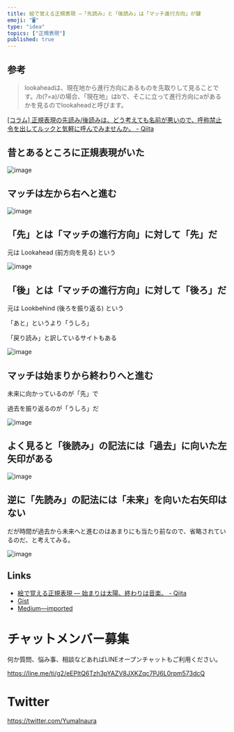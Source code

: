 ```yaml
---
title: 絵で覚える正規表現 —「先読み」と「後読み」は「マッチ進行方向」が鍵
emoji: "🖥"
type: "idea"
topics: ["正規表現"]
published: true
---
```


## 参考

>lookaheadは、現在地から進行方向にあるものを先取りして見ることです。/b(?=a)/の場合、「現在地」はbで、そこに立って進行方向にaがあるかを見るのでlookaheadと呼びます。

[[コラム] 正規表現の先読み/後読みは、どう考えても名前が悪いので、呼称禁止令を出してルックと気軽に呼んでみませんか。 - Qiita](https://qiita.com/mochizukikotaro/items/84f3ab2740b8efbe0dc6#comment-9073b5e77e0e237412fa)


## 昔とあるところに正規表現がいた

![image](https://user-images.githubusercontent.com/13635059/45459035-793b2580-b731-11e8-8633-4a698d4d34a8.png)

## マッチは左から右へと進む

![image](https://user-images.githubusercontent.com/13635059/45459040-7dffd980-b731-11e8-8206-ba059406b34d.png)

## 「先」とは「マッチの進行方向」に対して「先」だ

元は Lookahead (前方向を見る) という

![image](https://user-images.githubusercontent.com/13635059/45459041-7fc99d00-b731-11e8-9171-e11150133246.png)

## 「後」とは「マッチの進行方向」に対して「後ろ」だ

元は Lookbehind (後ろを振り返る) という

「あと」というより「うしろ」

「戻り読み」と訳しているサイトもある

![image](https://user-images.githubusercontent.com/13635059/45459042-81936080-b731-11e8-843e-061b3bd187af.png)

## マッチは始まりから終わりへと進む

未来に向かっているのが「先」で

過去を振り返るのが「うしろ」だ

![image](https://user-images.githubusercontent.com/13635059/45459053-8eb04f80-b731-11e8-8f5d-10d9bcdbf3bd.png)


## よく見ると「後読み」の記法には「過去」に向いた左矢印がある


![image](https://user-images.githubusercontent.com/13635059/45520778-e3b59980-b7f5-11e8-9ee6-823e6b3f6d08.png)


## 逆に「先読み」の記法には「未来」を向いた右矢印はない

だが時間が過去から未来へと進むのはあまりにも当たり前なので、省略されているのだ、と考えてみる。

![image](https://user-images.githubusercontent.com/13635059/45520759-d8fb0480-b7f5-11e8-888b-38e2da4f0cae.png)

## Links

- [絵で覚える正規表現 — 始まりは太陽、終わりは音楽。 - Qiita](https://qiita.com/YumaInaura/items/201c515d3379b5e72e8d)
- [Gist](https://gist.github.com/YumaInaura/da4c4451ca49faab83860377cc81ef98)
- [Medium—imported](https://medium.com/supersonic-generation/regex-how-to-remember-lookahead-and-lookbehind-bf2f47308753)








<!-- Update From Qiita API -->

# チャットメンバー募集


何か質問、悩み事、相談などあればLINEオープンチャットもご利用ください。

https://line.me/ti/g2/eEPltQ6Tzh3pYAZV8JXKZqc7PJ6L0rpm573dcQ





# Twitter


https://twitter.com/YumaInaura


<!-- Update From Qiita API -->


